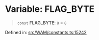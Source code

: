 # Variable: FLAG\_BYTE

> `const` **FLAG\_BYTE**: `8` = `8`

Defined in: [src/WAM/constants.ts:15242](https://github.com/Fokusdotid/bail/blob/c270ba4454f95d50cec87a9d90b03360fac7058e/src/WAM/constants.ts#L15242)
